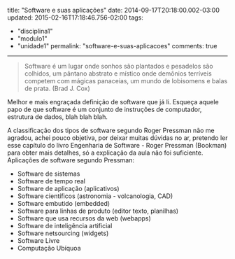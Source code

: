 title: "Software e suas aplicações"
date: 2014-09-17T20:18:00.002-03:00
updated: 2015-02-16T17:18:46.756-02:00
tags: 
- "disciplina1"
- "modulo1"
- "unidade1"
permalink: "software-e-suas-aplicacoes"
comments: true
---

> Software é um lugar onde sonhos são plantados e pesadelos são colhidos, um pântano abstrato e místico onde demônios terríveis competem com mágicas panaceias, um mundo de lobisomens e balas de prata. (Brad J. Cox) 

Melhor e mais engraçada definição de software que já li. Esqueça aquele papo de que software é um conjunto de instruções de computador, estrutura de dados, blah blah blah.  

A classificação dos tipos de software segundo Roger Pressman não me agradou, achei pouco objetiva, por deixar muitas dúvidas no ar, pretendo ler esse capítulo do livro Engenharia de Software - Roger Pressman (Bookman) para obter mais detalhes, só a explicação da aula não foi suficiente.  
Aplicações de software segundo Pressman:  

*   Software de sistemas
*   Software de tempo real
*   Software de aplicação (aplicativos)
*   Software científicos (astronomia - volcanologia, CAD)
*   Software embutido (embedded)
*   Software para linhas de produto (editor texto, planilhas)
*   Software que usa recursos da web (webapps)
*   Software de inteligência artificial
*   Software netsourcing (widgets)
*   Software Livre
*   Computação Ubíquoa
